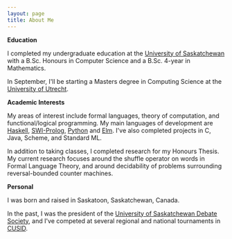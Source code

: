 ```yaml
---
layout: page
title: About Me
---
```


**Education**

I completed my undergraduate education at the [University of Saskatchewan](http://www.usask.ca)
with a B.Sc. Honours in Computer Science
and a B.Sc. 4-year in Mathematics.

In September, I'll be starting a Masters degree in Computing Science
at the [University of Utrecht](http://www.uu.nl).

**Academic Interests**

My areas of interest include formal languages, theory of computation, and functional/logical programming.
My main languages of development are [Haskell](http://haskell.org), [SWI-Prolog](http://swi-prolog.org/), [Python](http://python.org)
and [Elm](http://elm-lang.org).
I've also completed projects in C,  Java, Scheme, and Standard ML.

In addition to taking classes, I completed research for my Honours Thesis. My current research focuses around the shuffle operator on words in Formal Language Theory, and around decidability of problems
surrounding reversal-bounded counter machines.

**Personal**

I was born and raised in Saskatoon, Saskatchewan, Canada.

In the past, I was the president of the 
[University of Saskatchewan Debate Society](http://usask.ca/debate),
and I've competed at several regional and national tournaments in [CUSID](http://cusid.ca).
